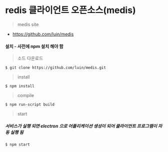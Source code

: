 redis 클라이언트 오픈소스(medis)
==================

> medis site
- https://github.com/luin/medis

#### 설치 - 사전에 npm 설치 해야 함

> 소드 다운로드

```
$ git clone https://github.com/luin/medis.git
```

> install

```
$ npm install
```

> compile

```
$ npm run-script build
```

> start
##### 서비스가 실행 되면 electron 으로 어플리케이션 생성이 되어 클라이언트 프로그램이 자동 실행 됨

```
$ npm start
```
